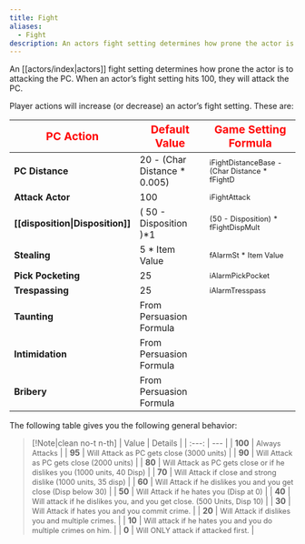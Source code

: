 ```yaml
---
title: Fight
aliases:
  - Fight
description: An actors fight setting determines how prone the actor is to attacking the PC.
---
```

An [[actors/index|actors]] fight setting determines how prone the actor is to attacking the PC. When an actor’s fight setting hits 100, they will attack the PC.

Player actions will increase (or decrease) an actor’s fight setting. These are:

| **<span style="color:red;font-size:1.2rem;">PC Action</span>** | **<span style="color:red;font-size:1.2rem;">Default Value</span>** | **<span style="color:red;font-size:1.2rem;">Game Setting Formula</span>**            |
| -------------------------------------------------------------- | ------------------------------------------------------------------ | ------------------------------------------------------------------------------------ |
| **PC Distance**                                                | &#50;0 - (Char Distance \* 0.005)                                  | <span style="font-size:0.8rem">iFightDistanceBase - (Char Distance \* fFightD</span> |
| **Attack Actor**                                               | &#49;00                                                            | <span style="font-size:0.8rem">iFightAttack</span>                                   |
| **[[disposition\|Disposition]]**                                                | ( 50 - Disposition )\*1                                            | <span style="font-size:0.8rem">(50 - Disposition) \* fFightDispMult</span>           |
| **Stealing**                                                   | &#53; \* Item Value                                                | <span style="font-size:0.8rem">fAlarmSt \* Item Value</span>                         |
| **Pick Pocketing**                                             | &#50;5                                                             | <span style="font-size:0.8rem">iAlarmPickPocket</span>                               |
| **Trespassing**                                                | &#50;5                                                             | <span style="font-size:0.8rem">iAlarmTresspass</span>                                |
| **Taunting**                                                   | From Persuasion Formula                                            |                                                                                      |
| **Intimidation**                                               | From Persuasion Formula                                            |                                                                                      |
| **Bribery**                                                    | From Persuasion Formula                                            |                                                                                      |

The following table gives you the following general behavior:

> [!Note|clean no-t n-th]
> | Value | Details |
> | :---: | --- |
> | **100** | <span style="font-size:0.8rem">Always Attacks</span> |
> | **95** | <span style="font-size:0.8rem">Will Attack as PC gets close (3000 units)</span> |
> | **90** | <span style="font-size:0.8rem">Will Attack as PC gets close (2000 units)</span> |
> | **80** | <span style="font-size:0.8rem">Will Attack as PC gets close or if he dislikes you (1000 units, 40 Disp)</span> |
> | **70** | <span style="font-size:0.8rem">Will Attack if close and strong dislike (1000 units, 35 disp)</span> |
> | **60** | <span style="font-size:0.8rem">Will Attack if he dislikes you and you get close (Disp below 30)</span> |
> | **50** | <span style="font-size:0.8rem">Will Attack if he hates you (Disp at 0)</span> |
> | **40** | <span style="font-size:0.8rem">Will attack if he dislikes you, and you get close. (500 Units, Disp 10)</span> |
> | **30** | <span style="font-size:0.8rem">Will Attack if hates you and you commit crime.</span> |
> | **20** | <span style="font-size:0.8rem">Will Attack if dislikes you and multiple crimes.</span> |
> | **10** | <span style="font-size:0.8rem">Will attack if he hates you and you do multiple crimes on him.</span> |
> | **0** | <span style="font-size:0.8rem">Will ONLY attack if attacked first.</span> |

